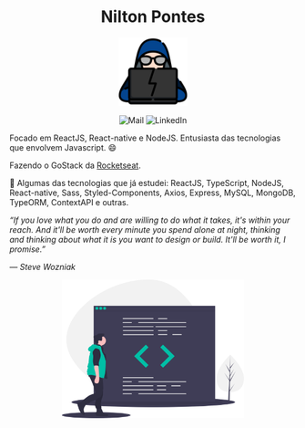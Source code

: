 <div align="center">
  <h1>
    Nilton Pontes
  </h1>
  <img src="https://github.com/niltoneapontes/personal-portfolio/blob/master/assets/hacker.png" alt="Nilton logo" width="120"/>
</div>
                                                                                                                 
<p align="center">
  <a href="mailto:niltoneapontes@gmail.com" style="text-decoration: none;">
    <img src="https://img.shields.io/badge/Gmail-critical?style=for-the-badge" alt="Mail" />
  </a>
  <a href="https://www.linkedin.com/in/niltonpontesem/" style="text-decoration: none;">
    <img src="https://img.shields.io/badge/LinkedIn-blue?style=for-the-badge" alt="LinkedIn" />
  </a>
</p>

Focado em ReactJS, React-native e NodeJS. Entusiasta das tecnologias que envolvem Javascript. :smile:

Fazendo o GoStack da [Rocketseat](https://rocketseat.com.br/ "Rocketseat").

👾  Algumas das tecnologias que já estudei: ReactJS, TypeScript, NodeJS, React-native, Sass, Styled-Components, Axios, Express, MySQL, MongoDB, TypeORM, ContextAPI e outras.

*“If you love what you do and are willing to do what it takes, it's within your reach. And it'll be worth every minute you spend alone at night, thinking and thinking about what it is you want to design or build. It'll be worth it, I promise.”*

*― Steve Wozniak*

<p align="center">
    <img src="https://github.com/niltoneapontes/niltoneapontes/blob/master/undraw_code_review_l1q9.svg" alt="svg" width="320"/>
</p>
